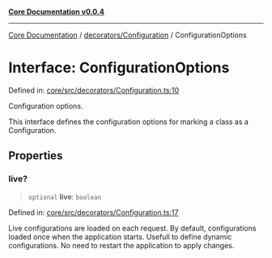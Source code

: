 [**Core Documentation v0.0.4**](../../../README.md)

***

[Core Documentation](../../../modules.md) / [decorators/Configuration](../README.md) / ConfigurationOptions

# Interface: ConfigurationOptions

Defined in: [core/src/decorators/Configuration.ts:10](https://github.com/stonemjs/core/blob/4b1b931e44a5db2600109fa7ae2a8b532ed77730/src/decorators/Configuration.ts#L10)

Configuration options.

This interface defines the configuration options for marking a class as a Configuration.

## Properties

### live?

> `optional` **live**: `boolean`

Defined in: [core/src/decorators/Configuration.ts:17](https://github.com/stonemjs/core/blob/4b1b931e44a5db2600109fa7ae2a8b532ed77730/src/decorators/Configuration.ts#L17)

Live configurations are loaded on each request.
By default, configurations loaded once when the application starts.
Usefull to define dynamic configurations.
No need to restart the application to apply changes.
